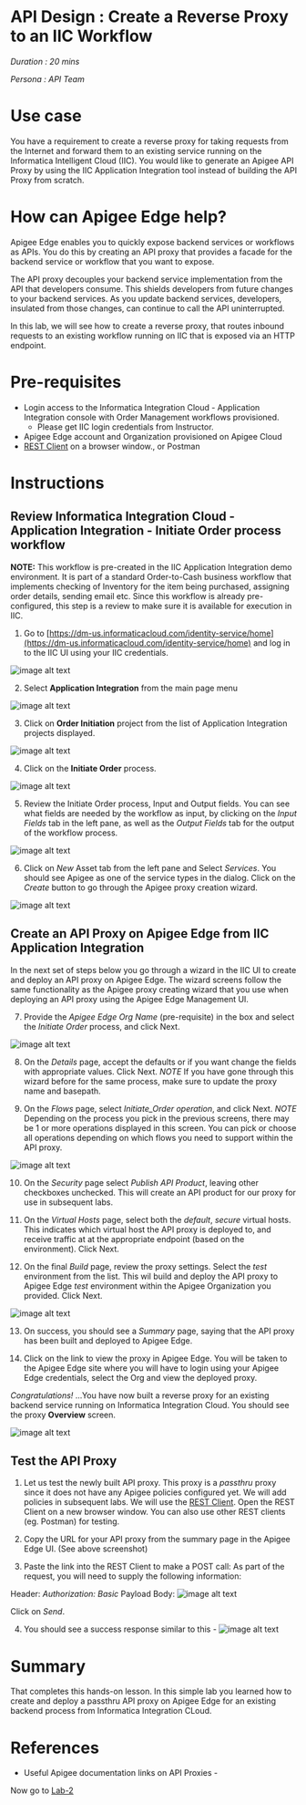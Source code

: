 # API Design : Create a Reverse Proxy to an IIC Workflow

*Duration : 20 mins*

*Persona : API Team*

# Use case

You have a requirement to create a reverse proxy for taking requests from the Internet and forward them to an existing service running on the Informatica Intelligent Cloud (IIC). You would like to generate an Apigee API Proxy by using the IIC Application Integration tool instead of building the API Proxy from scratch.

# How can Apigee Edge help?

Apigee Edge enables you to quickly expose backend services or workflows as APIs. You do this by creating an API proxy that provides a facade for the backend service or workflow that you want to expose.

The API proxy decouples your backend service implementation from the API that developers consume. This shields developers from future changes to your backend services. As you update backend services, developers, insulated from those changes, can continue to call the API uninterrupted.

In this lab, we will see how to create a reverse proxy, that routes inbound requests to an existing workflow running on IIC that is exposed via an HTTP endpoint.

# Pre-requisites

* Login access to the Informatica Integration Cloud - Application Integration console with Order Management workflows provisioned.
    * Please get IIC login credentials from Instructor.
* Apigee Edge account and Organization provisioned on Apigee Cloud
* [REST Client](https://apigee-rest-client.appspot.com/) on a browser window., or Postman

# Instructions

## Review Informatica Integration Cloud - Application Integration - Initiate Order process workflow

**NOTE:** This workflow is pre-created in the IIC Application Integration demo environment. It is part of a standard Order-to-Cash business workflow that implements checking of Inventory for the item being purchased, assigning order details, sending email etc. Since this workflow is already pre-configured, this step is a review to make sure it is available for execution in IIC. 

1. Go to [https://dm-us.informaticacloud.com/identity-service/home](https://dm-us.informaticacloud.com/identity-service/home) and log in to the IIC UI using your IIC credentials.

![image alt text](./media/image_iic_login.jpeg)

2. Select **Application Integration** from the main page menu

![image alt text](./media/image_iic_ai.jpeg)

3. Click on **Order Initiation** project from the list of Application Integration projects displayed.

![image alt text](./media/image_iic_ai_projects.jpeg)

4. Click on the **Initiate Order** process.

![image alt text](./media/image_iic_ai_initiate_order.jpeg)

5. Review the Initiate Order process, Input and Output fields. You can see what fields are needed by the workflow as input, by clicking on the *Input Fields* tab in the left pane, as well as the *Output Fields* tab for the output of the workflow process.

![image alt text](./media/image_iic_ai_initiate_order_process.jpeg)

6. Click on *New* Asset tab from the left pane and Select *Services*. You should see Apigee as one of the service types in the dialog. Click on the *Create* button to go through the Apigee proxy creation wizard.

![image alt text](./media/image_iic_new_apigee_service.jpeg)

## Create an API Proxy on Apigee Edge from IIC Application Integration

In the next set of steps below you go through a wizard in the IIC UI to create and deploy an API proxy on Apigee Edge. The wizard screens follow the same functionality as the Apigee proxy creating wizard that you use when deploying an API proxy using the Apigee Edge Management UI.

7. Provide the *Apigee Edge Org Name* (pre-requisite) in the box and select the *Initiate Order* process, and click Next.

![image alt text](./media/image_iic_apigee_proxy_wizard.png)

8. On the *Details* page, accept the defaults or if you want change the fields with appropriate values. Click Next.
*NOTE* If you have gone through this wizard before for the same process, make sure to update the proxy name and basepath.

9. On the *Flows* page, select *Initiate_Order operation*, and click Next.
*NOTE* Depending on the process you pick in the previous screens, there may be 1 or more operations displayed in this screen. You can pick or choose all operations depending on which flows you need to support within the API proxy.

![image alt text](./media/image_iic_apigee_proxy_wizard_operation.jpeg)

10. On the *Security* page select *Publish API Product*, leaving other checkboxes unchecked. This will create an API product for our proxy for use in subsequent labs.

11. On the *Virtual Hosts* page, select both the *default*, *secure* virtual hosts. This indicates which virtual host the API proxy is deployed to, and receive traffic at at the appropriate endpoint (based on the environment). Click Next.

12. On the final *Build* page, review the proxy settings. Select the *test* environment from the list. This wil build and deploy the API proxy to Apigee Edge *test* environment within the Apigee Organization you provided. Click Next.

![image alt text](./media/image_iic_apigee_proxy_wizard_review.jpeg)

13. On success, you should see a *Summary* page, saying that the API proxy has been built and deployed to Apigee Edge.

14. Click on the link to view the proxy in Apigee Edge. You will be taken to the Apigee Edge site where you will have to login using your Apigee Edge credentials, select the Org and view the deployed proxy.

*Congratulations!* ...You have now built a reverse proxy for an existing backend service running on Informatica Integration Cloud. You should see the proxy **Overview** screen.

![image alt text](./media/image_apigee_proxy_edge_ui.jpeg)

## Test the API Proxy

1. Let us test the newly built API proxy. This proxy is a *passthru* proxy since it does not have any Apigee policies configured yet. We will add policies in subsequent labs. 
We will use the [REST Client](https://apigee-rest-client.appspot.com/). Open the REST Client on a new browser window.  You can also use other REST clients (eg. Postman) for testing.

2. Copy the URL for your API proxy from the summary page in the Apigee Edge UI. (See above screenshot)

3. Paste the link into the REST Client to make a POST call:
As part of the request, you will need to supply the following information:

Header:
*Authorization: Basic <b64 of your IIC account credentials>*
Payload Body:
![image alt text](./media/image_apigee_rest_client_post_initiate_order.jpeg)

Click on *Send*.

4. You should see a success response similar to this -
![image alt text](./media/image_apigee_rest_client_post_initiate_order_response.jpeg)

# Summary

That completes this hands-on lesson. In this simple lab you learned how to create and deploy a passthru API proxy on Apigee Edge for an existing backend process from Informatica Integration CLoud.

# References

* Useful Apigee documentation links on API Proxies - 


Now go to [Lab-2](https://github.com/apigee/devjam3/tree/master/Labs/Core/Lab%202%20Traffic%20Management%20-%20Throttle%20APIs)

